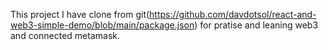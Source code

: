 
This project I have clone from git(https://github.com/davdotsol/react-and-web3-simple-demo/blob/main/package.json) for pratise and leaning web3 and connected metamask.


